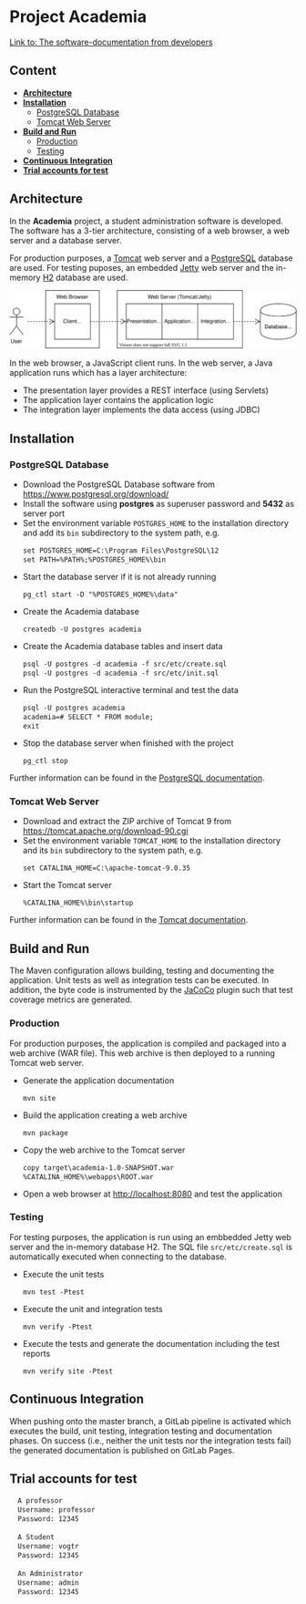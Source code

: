 # Project Academia

[Link to: The software-documentation from developers](https://github.com/macivo/Academia-Webapplication/blob/main/src/site/markdown/product/software-documentation.md)

## Content

- **[Architecture](#architecture)**
- **[Installation](#installation)**
  - [PostgreSQL Database](#postgresql-database)
  - [Tomcat Web Server](#tomcat-web-server)
- **[Build and Run](#build-and-run)**
  - [Production](#production)
  - [Testing](#testing)
- **[Continuous Integration](#continuous-integration)**
- **[Trial accounts for test](#trial-accounts-for-test)**


## Architecture

In the **Academia** project, a student administration software is developed. The software has a 3-tier architecture, consisting of a web browser, a web server and a database server.

For production purposes, a [Tomcat](https://tomcat.apache.org/) web server and a [PostgreSQL](https://www.postgresql.org/) database are used. For testing puposes, an embedded [Jetty](https://www.eclipse.org/jetty/) web server and the in-memory [H2](https://h2database.com/) database are used.

![Architecture](architecture.svg)

In the web browser, a JavaScript client runs. In the web server, a Java application runs which has a layer architecture:
- The presentation layer provides a REST interface (using Servlets)
- The application layer contains the application logic
- The integration layer implements the data access (using JDBC)


## Installation

### PostgreSQL Database

- Download the PostgreSQL Database software from https://www.postgresql.org/download/
- Install the software using **postgres** as superuser password and **5432** as server port
- Set the environment variable `POSTGRES_HOME` to the installation directory and add its `bin` subdirectory to the system path, e.g.
  ```
  set POSTGRES_HOME=C:\Program Files\PostgreSQL\12
  set PATH=%PATH%;%POSTGRES_HOME%\bin
  ```
- Start the database server if it is not already running
  ```
  pg_ctl start -D "%POSTGRES_HOME%\data"
  ```
- Create the Academia database
  ```
  createdb -U postgres academia
  ```
- Create the Academia database tables and insert data
  ```
  psql -U postgres -d academia -f src/etc/create.sql
  psql -U postgres -d academia -f src/etc/init.sql
  ```
- Run the PostgreSQL interactive terminal and test the data
  ```
  psql -U postgres academia
  academia=# SELECT * FROM module;
  exit
  ```  
- Stop the database server when finished with the project
  ```
  pg_ctl stop
  ```

Further information can be found in the [PostgreSQL documentation](https://www.postgresql.org/docs/13/index.html).


### Tomcat Web Server

- Download and extract the ZIP archive of Tomcat 9 from https://tomcat.apache.org/download-90.cgi
- Set the environment variable `TOMCAT_HOME` to the installation directory and its `bin` subdirectory to the system path, e.g.
  ```
  set CATALINA_HOME=C:\apache-tomcat-9.0.35
  ```
- Start the Tomcat server
  ```
  %CATALINA_HOME%\bin\startup
  ```

Further information can be found in the [Tomcat documentation](https://tomcat.apache.org/tomcat-9.0-doc/index.html).


## Build and Run

The Maven configuration allows building, testing and documenting the application. Unit tests as well as integration tests can be executed. In addition, the byte code is instrumented by the [JaCoCo](https://www.jacoco.org/) plugin such that test coverage metrics are generated.

### Production

For production purposes, the application is compiled and packaged into a web archive (WAR file). This web archive is then deployed to a running Tomcat web server.

- Generate the application documentation
  ```
  mvn site
  ```
- Build the application creating a web archive
  ```
  mvn package
  ```
- Copy the web archive to the Tomcat server
  ```
  copy target\academia-1.0-SNAPSHOT.war %CATALINA_HOME%\webapps\ROOT.war
  ```
- Open a web browser at [http://localhost:8080](http://localhost:8080) and test the application

### Testing

For testing purposes, the application is run using an embbedded Jetty web server and the in-memory database H2. The SQL file `src/etc/create.sql` is automatically executed when connecting to the database.

- Execute the unit tests
  ```
  mvn test -Ptest
  ```
- Execute the unit and integration tests
  ```
  mvn verify -Ptest
  ```
- Execute the tests and generate the documentation including the test reports
  ```
  mvn verify site -Ptest
  ```


## Continuous Integration

When pushing onto the master branch, a GitLab pipeline is activated which executes the build, unit testing, integration testing and documentation phases. On success (i.e., neither the unit tests nor the integration tests fail) the generated documentation is published on GitLab Pages.

## Trial accounts for test
```
  A professor
  Username: professor
  Password: 12345
  
  A Student
  Username: vogtr
  Password: 12345
  
  An Administrator
  Username: admin
  Password: 12345
  ```
